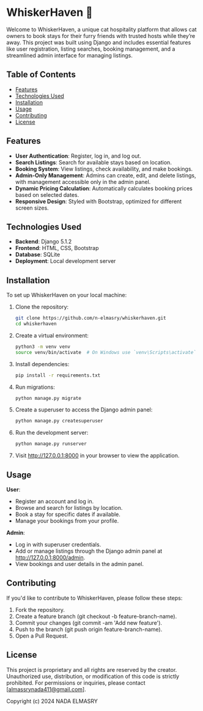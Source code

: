 # WhiskerHaven 🐾

Welcome to WhiskerHaven, a unique cat hospitality platform that allows cat owners to book stays for their furry friends with trusted hosts while they’re away. This project was built using Django and includes essential features like user registration, listing searches, booking management, and a streamlined admin interface for managing listings.

## Table of Contents
- [Features](#features)
- [Technologies Used](#technologies-used)
- [Installation](#installation)
- [Usage](#usage)
- [Contributing](#contributing)
- [License](#license)

## Features
- **User Authentication**: Register, log in, and log out.
- **Search Listings**: Search for available stays based on location.
- **Booking System**: View listings, check availability, and make bookings.
- **Admin-Only Management**: Admins can create, edit, and delete listings, with management accessible only in the admin panel.
- **Dynamic Pricing Calculation**: Automatically calculates booking prices based on selected dates.
- **Responsive Design**: Styled with Bootstrap, optimized for different screen sizes.

## Technologies Used
- **Backend**: Django 5.1.2
- **Frontend**: HTML, CSS, Bootstrap
- **Database**: SQLite
- **Deployment**: Local development server

## Installation
To set up WhiskerHaven on your local machine:

1. Clone the repository:
   ```bash
   git clone https://github.com/n-elmasry/whiskerhaven.git
   cd whiskerhaven

2. Create a virtual environment:
    ```bash
    python3 -m venv venv
    source venv/bin/activate  # On Windows use `venv\Scripts\activate`

3. Install dependencies:
    ```bash
    pip install -r requirements.txt

4. Run migrations:
    ```bash
    python manage.py migrate

5. Create a superuser to access the Django admin panel:
    ```bash
    python manage.py createsuperuser

6. Run the development server:
    ```bash
    python manage.py runserver

7. Visit http://127.0.0.1:8000 in your browser to view the application.


## Usage
**User**:
- Register an account and log in.
- Browse and search for listings by location.
- Book a stay for specific dates if available.
- Manage your bookings from your profile.

**Admin**:
- Log in with superuser credentials.
- Add or manage listings through the Django admin panel at http://127.0.0.1:8000/admin.
- View bookings and user details in the admin panel.


## Contributing
If you'd like to contribute to WhiskerHaven, please follow these steps:

1. Fork the repository.
2. Create a feature branch (git checkout -b feature-branch-name).
3. Commit your changes (git commit -am 'Add new feature').
4. Push to the branch (git push origin feature-branch-name).
5. Open a Pull Request.

## License

This project is proprietary and all rights are reserved by the creator. Unauthorized use, distribution, or modification of this code is strictly prohibited. For permissions or inquiries, please contact [almassrynada411@gmail.com].

Copyright (c) 2024 NADA ELMASRY
